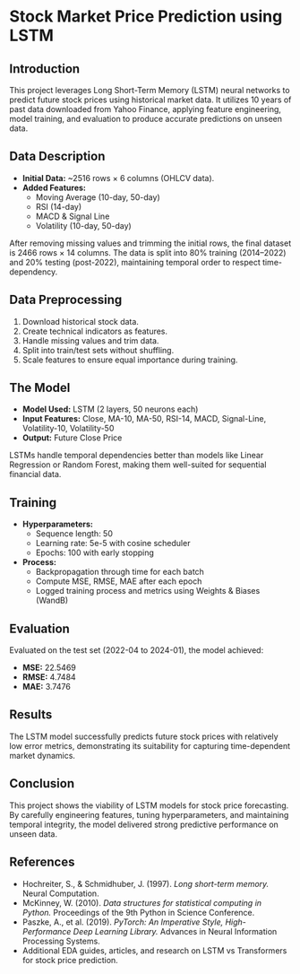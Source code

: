 # Stock Market Price Prediction using LSTM

## Introduction
This project leverages Long Short-Term Memory (LSTM) neural networks to predict future stock prices using historical market data. It utilizes 10 years of past data downloaded from Yahoo Finance, applying feature engineering, model training, and evaluation to produce accurate predictions on unseen data.

## Data Description
- **Initial Data:** ~2516 rows × 6 columns (OHLCV data).
- **Added Features:**  
  - Moving Average (10-day, 50-day)  
  - RSI (14-day)  
  - MACD & Signal Line  
  - Volatility (10-day, 50-day)
  
After removing missing values and trimming the initial rows, the final dataset is 2466 rows × 14 columns. The data is split into 80% training (2014–2022) and 20% testing (post-2022), maintaining temporal order to respect time-dependency.

## Data Preprocessing
1. Download historical stock data.
2. Create technical indicators as features.
3. Handle missing values and trim data.
4. Split into train/test sets without shuffling.
5. Scale features to ensure equal importance during training.

## The Model
- **Model Used:** LSTM (2 layers, 50 neurons each)
- **Input Features:** Close, MA-10, MA-50, RSI-14, MACD, Signal-Line, Volatility-10, Volatility-50
- **Output:** Future Close Price

LSTMs handle temporal dependencies better than models like Linear Regression or Random Forest, making them well-suited for sequential financial data.

## Training
- **Hyperparameters:**  
  - Sequence length: 50  
  - Learning rate: 5e-5 with cosine scheduler  
  - Epochs: 100 with early stopping
- **Process:**  
  - Backpropagation through time for each batch  
  - Compute MSE, RMSE, MAE after each epoch  
  - Logged training process and metrics using Weights & Biases (WandB)

## Evaluation
Evaluated on the test set (2022-04 to 2024-01), the model achieved:  
- **MSE:** 22.5469  
- **RMSE:** 4.7484  
- **MAE:** 3.7476

## Results
The LSTM model successfully predicts future stock prices with relatively low error metrics, demonstrating its suitability for capturing time-dependent market dynamics.

## Conclusion
This project shows the viability of LSTM models for stock price forecasting. By carefully engineering features, tuning hyperparameters, and maintaining temporal integrity, the model delivered strong predictive performance on unseen data.

## References
- Hochreiter, S., & Schmidhuber, J. (1997). *Long short-term memory.* Neural Computation.
- McKinney, W. (2010). *Data structures for statistical computing in Python.* Proceedings of the 9th Python in Science Conference.
- Paszke, A., et al. (2019). *PyTorch: An Imperative Style, High-Performance Deep Learning Library.* Advances in Neural Information Processing Systems.
- Additional EDA guides, articles, and research on LSTM vs Transformers for stock price prediction.
